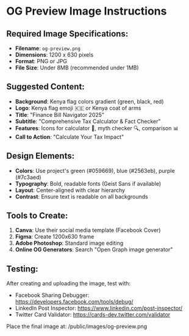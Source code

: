 # OG Preview Image Instructions

## Required Image Specifications:
- **Filename**: `og-preview.png`
- **Dimensions**: 1200 x 630 pixels
- **Format**: PNG or JPG
- **File Size**: Under 8MB (recommended under 1MB)

## Suggested Content:
- **Background**: Kenya flag colors gradient (green, black, red)
- **Logo**: Kenya flag emoji 🇰🇪 or Kenya coat of arms
- **Title**: "Finance Bill Navigator 2025"
- **Subtitle**: "Comprehensive Tax Calculator & Fact Checker"
- **Features**: Icons for calculator 🧮, myth checker 🔍, comparison 📊
- **Call to Action**: "Calculate Your Tax Impact"

## Design Elements:
- **Colors**: Use project's green (#059669), blue (#2563eb), purple (#7c3aed)
- **Typography**: Bold, readable fonts (Geist Sans if available)
- **Layout**: Center-aligned with clear hierarchy
- **Contrast**: Ensure text is readable on all backgrounds

## Tools to Create:
1. **Canva**: Use their social media template (Facebook Cover)
2. **Figma**: Create 1200x630 frame
3. **Adobe Photoshop**: Standard image editing
4. **Online OG Generators**: Search "Open Graph image generator"

## Testing:
After creating and uploading the image, test with:
- Facebook Sharing Debugger: https://developers.facebook.com/tools/debug/
- LinkedIn Post Inspector: https://www.linkedin.com/post-inspector/
- Twitter Card Validator: https://cards-dev.twitter.com/validator

Place the final image at: /public/images/og-preview.png
